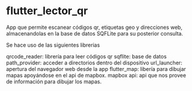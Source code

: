 # flutter_lector_qr

App que permite escanear códigos qr, etiquetas geo y direcciones web, almacenandolas en la base de datos SQFLite para su posterior consulta. 

Se hace uso de las siguientes librerias

qrcode_reader: librería para leer códigos qr
sqflite: base de datos 
path_provider: acceder a directorios dentro del dispositivo
url_launcher: apertura del navegador web desde la app
flutter_map: libería para dibujar mapas apoyándose en el api de mapbox.
mapbox api: api que nos provee de información para dibujar los mapas.
